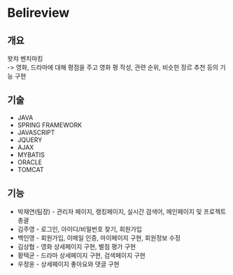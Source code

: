 # Belireview
## 개요
왓챠 벤치마킹 <br>
  -> 영화, 드라마에 대해 평점을 주고 영화 평 작성, 관련 순위, 비슷한 장르 추천 등의 기능 구현

## 기술
* JAVA
* SPRING FRAMEWORK
* JAVASCRIPT
* JQUERY
* AJAX
* MYBATIS
* ORACLE
* TOMCAT

## 기능
* 박재연(팀장) - 관리자 페이지, 랭킹페이지, 실시간 검색어, 메인페이지 및 프로젝트 총괄<br>
* 김주영 - 로그인, 아이디/비밀번호 찾기, 회원가입<br>
* 백인영 - 회원가입, 이메일 인증, 마이페이지 구현, 회원정보 수정<br>
* 김상협 - 영화 상세페이지 구현, 별점 평가 구현<br>
* 황택균 - 드라마 상세페이지 구현, 검색페이지 구현<br>
* 우정윤 - 상세페이지 좋아요와 댓글 구현<br>
